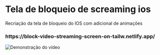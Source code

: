 # Tela de bloqueio de screaming ios
<p>Recriação da tela de bloqueio do IOS com adicional de animações</p>

<h3>https://block-video-streaming-screen-on-tailw.netlify.app/</h3>

![Demonstração do vídeo](./blocked.gif)

  
